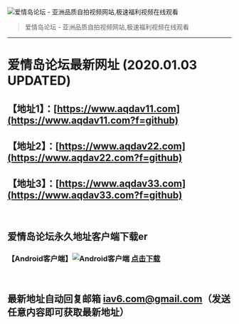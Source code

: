 ![爱情岛论坛 - 亚洲品质自拍视频网站,极速福利视频在线观看](http://ww1.sinaimg.cn/large/007drMcOgy1g5i6x3ua0xj30eg0393yo.jpg)
> 爱情岛论坛 - 亚洲品质自拍视频网站,极速福利视频在线观看

---

# 爱情岛论坛最新网址 (2020.01.03 UPDATED)
## 【地址1】：[https://www.aqdav11.com](https://www.aqdav11.com?f=github)
## 【地址2】：[https://www.aqdav22.com](https://www.aqdav22.com?f=github)
## 【地址3】：[https://www.aqdav33.com](https://www.aqdav33.com?f=github)

<br>

## 爱情岛论坛永久地址客户端下载er
### 【Android客户端】![Android客户端](https://ww1.sinaimg.cn/large/007drMcOgy1fzljgv278jj300f00ia9t.jpg) [点击下载](https://cdn.qunale888.com/app/aqdlt_android_0828.apk)

<br>

## 最新地址自动回复邮箱 [iav6.com@gmail.com](mailto:iav6.com@gmail.com)（发送任意内容即可获取最新地址）

